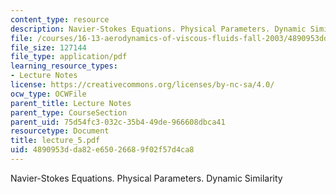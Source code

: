 ```yaml
---
content_type: resource
description: Navier-Stokes Equations. Physical Parameters. Dynamic Similarity
file: /courses/16-13-aerodynamics-of-viscous-fluids-fall-2003/4890953dda82e65026689f02f57d4ca8_lecture_5.pdf
file_size: 127144
file_type: application/pdf
learning_resource_types:
- Lecture Notes
license: https://creativecommons.org/licenses/by-nc-sa/4.0/
ocw_type: OCWFile
parent_title: Lecture Notes
parent_type: CourseSection
parent_uid: 75d54fc3-032c-35b4-49de-966608dbca41
resourcetype: Document
title: lecture_5.pdf
uid: 4890953d-da82-e650-2668-9f02f57d4ca8
---
```

Navier-Stokes Equations. Physical Parameters. Dynamic Similarity
